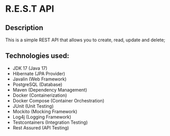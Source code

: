 # R.E.S.T API

## Description

This is a simple REST API that allows you to create, read, update and delete;

## Technologies used:

- JDK 17 (Java 17)
- Hibernate (JPA Provider)
- Javalin (Web Framework)
- PostgreSQL (Database)
- Maven (Dependency Management)
- Docker (Containerization)
- Docker Compose (Container Orchestration)
- JUnit (Unit Testing)
- Mockito (Mocking Framework)
- Log4j (Logging Framework)
- Testcontainers (Integration Testing)
- Rest Assured (API Testing)